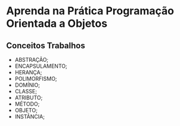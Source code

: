 # Aprenda na Prática Programação Orientada a Objetos

## Conceitos Trabalhos

* ABSTRAÇÃO;
* ENCAPSULAMENTO;
* HERANÇA;
* POLIMORFISMO;
* DOMÍNIO;
* CLASSE;
* ATRIBUTO;
* MÉTODO;
* OBJETO;
* INSTÂNCIA;
